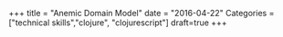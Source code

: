 +++
title = "Anemic Domain Model"
date = "2016-04-22"
Categories = ["technical skills","clojure", "clojurescript"]
draft=true
+++

